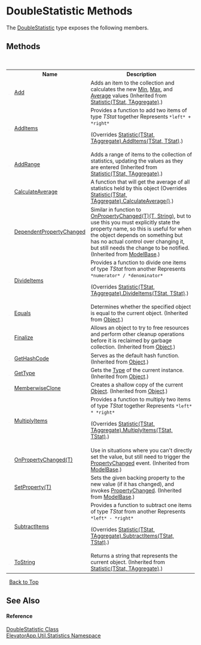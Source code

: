 # DoubleStatistic Methods
 

The <a href="T_ElevatorApp_Util_Statistics_DoubleStatistic">DoubleStatistic</a> type exposes the following members.


## Methods
&nbsp;<table><tr><th></th><th>Name</th><th>Description</th></tr><tr><td>![Public method](media/pubmethod.gif "Public method")</td><td><a href="M_ElevatorApp_Util_Statistic_2_Add">Add</a></td><td>
Adds an item to the collection and calculates the new <a href="P_ElevatorApp_Util_Statistic_2_Min">Min</a>, <a href="P_ElevatorApp_Util_Statistic_2_Max">Max</a>, and <a href="P_ElevatorApp_Util_Statistic_2_Average">Average</a> values
 (Inherited from <a href="T_ElevatorApp_Util_Statistic_2">Statistic(TStat, TAggregate)</a>.)</td></tr><tr><td>![Protected method](media/protmethod.gif "Protected method")</td><td><a href="M_ElevatorApp_Util_Statistics_DoubleStatistic_AddItems">AddItems</a></td><td>
Provides a function to add two items of type *TStat* together 
Represents `*left* + *right*`

 (Overrides <a href="M_ElevatorApp_Util_Statistic_2_AddItems">Statistic(TStat, TAggregate).AddItems(TStat, TStat)</a>.)</td></tr><tr><td>![Public method](media/pubmethod.gif "Public method")</td><td><a href="M_ElevatorApp_Util_Statistic_2_AddRange">AddRange</a></td><td>
Adds a range of items to the collection of statistics, updating the values as they are entered
 (Inherited from <a href="T_ElevatorApp_Util_Statistic_2">Statistic(TStat, TAggregate)</a>.)</td></tr><tr><td>![Protected method](media/protmethod.gif "Protected method")</td><td><a href="M_ElevatorApp_Util_Statistics_DoubleStatistic_CalculateAverage">CalculateAverage</a></td><td>
A function that will get the average of all statistics held by this object
 (Overrides <a href="M_ElevatorApp_Util_Statistic_2_CalculateAverage">Statistic(TStat, TAggregate).CalculateAverage()</a>.)</td></tr><tr><td>![Protected method](media/protmethod.gif "Protected method")</td><td><a href="M_ElevatorApp_Models_ModelBase_DependentPropertyChanged">DependentPropertyChanged</a></td><td>
Similar in function to <a href="M_ElevatorApp_Models_ModelBase_OnPropertyChanged__1">OnPropertyChanged(T)(T, String)</a>, but to use this you must explicitly state the property name, so this is useful for when the object depends on something but has no actual control over changing it, but still needs the change to be notified.
 (Inherited from <a href="T_ElevatorApp_Models_ModelBase">ModelBase</a>.)</td></tr><tr><td>![Protected method](media/protmethod.gif "Protected method")</td><td><a href="M_ElevatorApp_Util_Statistics_DoubleStatistic_DivideItems">DivideItems</a></td><td>
Provides a function to divide one items of type *TStat* from another 
Represents `*numerator* / *denominator*`

 (Overrides <a href="M_ElevatorApp_Util_Statistic_2_DivideItems">Statistic(TStat, TAggregate).DivideItems(TStat, TStat)</a>.)</td></tr><tr><td>![Public method](media/pubmethod.gif "Public method")</td><td><a href="http://msdn2.microsoft.com/en-us/library/bsc2ak47" target="_blank">Equals</a></td><td>
Determines whether the specified object is equal to the current object.
 (Inherited from <a href="http://msdn2.microsoft.com/en-us/library/e5kfa45b" target="_blank">Object</a>.)</td></tr><tr><td>![Protected method](media/protmethod.gif "Protected method")</td><td><a href="http://msdn2.microsoft.com/en-us/library/4k87zsw7" target="_blank">Finalize</a></td><td>
Allows an object to try to free resources and perform other cleanup operations before it is reclaimed by garbage collection.
 (Inherited from <a href="http://msdn2.microsoft.com/en-us/library/e5kfa45b" target="_blank">Object</a>.)</td></tr><tr><td>![Public method](media/pubmethod.gif "Public method")</td><td><a href="http://msdn2.microsoft.com/en-us/library/zdee4b3y" target="_blank">GetHashCode</a></td><td>
Serves as the default hash function.
 (Inherited from <a href="http://msdn2.microsoft.com/en-us/library/e5kfa45b" target="_blank">Object</a>.)</td></tr><tr><td>![Public method](media/pubmethod.gif "Public method")</td><td><a href="http://msdn2.microsoft.com/en-us/library/dfwy45w9" target="_blank">GetType</a></td><td>
Gets the <a href="http://msdn2.microsoft.com/en-us/library/42892f65" target="_blank">Type</a> of the current instance.
 (Inherited from <a href="http://msdn2.microsoft.com/en-us/library/e5kfa45b" target="_blank">Object</a>.)</td></tr><tr><td>![Protected method](media/protmethod.gif "Protected method")</td><td><a href="http://msdn2.microsoft.com/en-us/library/57ctke0a" target="_blank">MemberwiseClone</a></td><td>
Creates a shallow copy of the current <a href="http://msdn2.microsoft.com/en-us/library/e5kfa45b" target="_blank">Object</a>.
 (Inherited from <a href="http://msdn2.microsoft.com/en-us/library/e5kfa45b" target="_blank">Object</a>.)</td></tr><tr><td>![Protected method](media/protmethod.gif "Protected method")</td><td><a href="M_ElevatorApp_Util_Statistics_DoubleStatistic_MultiplyItems">MultiplyItems</a></td><td>
Provides a function to multiply two items of type *TStat* together 
Represents `*left* * *right*`

 (Overrides <a href="M_ElevatorApp_Util_Statistic_2_MultiplyItems">Statistic(TStat, TAggregate).MultiplyItems(TStat, TStat)</a>.)</td></tr><tr><td>![Protected method](media/protmethod.gif "Protected method")</td><td><a href="M_ElevatorApp_Models_ModelBase_OnPropertyChanged__1">OnPropertyChanged(T)</a></td><td>
Use in situations where you can't directly set the value, but still need to trigger the <a href="E_ElevatorApp_Models_ModelBase_PropertyChanged">PropertyChanged</a> event.
 (Inherited from <a href="T_ElevatorApp_Models_ModelBase">ModelBase</a>.)</td></tr><tr><td>![Protected method](media/protmethod.gif "Protected method")</td><td><a href="M_ElevatorApp_Models_ModelBase_SetProperty__1">SetProperty(T)</a></td><td>
Sets the given backing property to the new value (if it has changed), and invokes <a href="E_ElevatorApp_Models_ModelBase_PropertyChanged">PropertyChanged</a>.
 (Inherited from <a href="T_ElevatorApp_Models_ModelBase">ModelBase</a>.)</td></tr><tr><td>![Protected method](media/protmethod.gif "Protected method")</td><td><a href="M_ElevatorApp_Util_Statistics_DoubleStatistic_SubtractItems">SubtractItems</a></td><td>
Provides a function to subtract one items of type *TStat* from another 
Represents `*left* - *right*`

 (Overrides <a href="M_ElevatorApp_Util_Statistic_2_SubtractItems">Statistic(TStat, TAggregate).SubtractItems(TStat, TStat)</a>.)</td></tr><tr><td>![Public method](media/pubmethod.gif "Public method")</td><td><a href="M_ElevatorApp_Util_Statistic_2_ToString">ToString</a></td><td>
Returns a string that represents the current object.
 (Inherited from <a href="T_ElevatorApp_Util_Statistic_2">Statistic(TStat, TAggregate)</a>.)</td></tr></table>&nbsp;
<a href="#doublestatistic-methods">Back to Top</a>

## See Also


#### Reference
<a href="T_ElevatorApp_Util_Statistics_DoubleStatistic">DoubleStatistic Class</a><br /><a href="N_ElevatorApp_Util_Statistics">ElevatorApp.Util.Statistics Namespace</a><br />